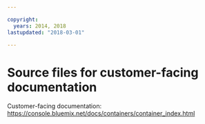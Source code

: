 ```yaml
---

copyright:
  years: 2014, 2018
lastupdated: "2018-03-01"

---
```


# Source files for customer-facing documentation

Customer-facing documentation: https://console.bluemix.net/docs/containers/container_index.html


